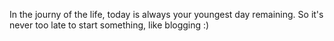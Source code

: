 In the journy of the life, today is always your youngest day remaining. So it's never too late to start something, like blogging :)
